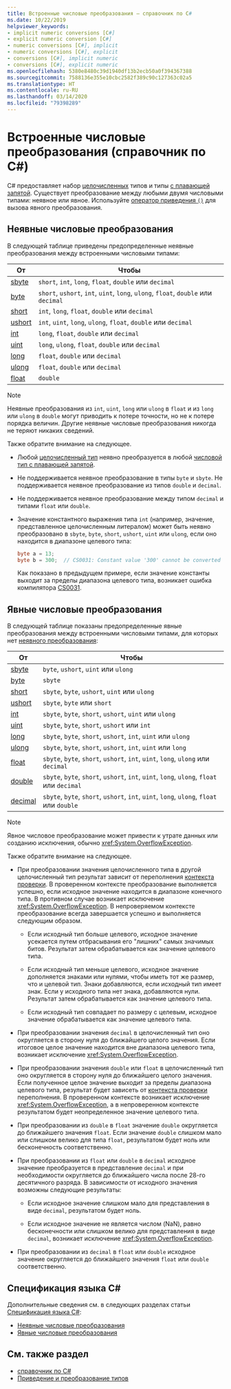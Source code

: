 ```yaml
---
title: Встроенные числовые преобразования — справочник по C#
ms.date: 10/22/2019
helpviewer_keywords:
- implicit numeric conversions [C#]
- explicit numeric conversion [C#]
- numeric conversions [C#], implicit
- numeric conversions [C#], explicit
- conversions [C#], implicit numeric
- conversions [C#], explicit numeric
ms.openlocfilehash: 5380e8480c39d1940df13b2ecb50a0f394367388
ms.sourcegitcommit: 7588136e355e10cbc2582f389c90c127363c02a5
ms.translationtype: HT
ms.contentlocale: ru-RU
ms.lasthandoff: 03/14/2020
ms.locfileid: "79398289"
---
```

# <a name="built-in-numeric-conversions-c-reference"></a>Встроенные числовые преобразования (справочник по C#)

C# предоставляет набор [целочисленных](integral-numeric-types.md) типов и типы [с плавающей запятой](floating-point-numeric-types.md). Существует преобразование между любыми двумя числовыми типами: неявное или явное. Используйте [оператор приведения `()`](../operators/type-testing-and-cast.md#cast-operator-) для вызова явного преобразования.

## <a name="implicit-numeric-conversions"></a>Неявные числовые преобразования

В следующей таблице приведены предопределенные неявные преобразования между встроенными числовыми типами:

|От|Чтобы|
|----------|--------|
|[sbyte](integral-numeric-types.md)|`short`, `int`, `long`, `float`, `double` или `decimal`|
|[byte](integral-numeric-types.md)|`short`, `ushort`, `int`, `uint`, `long`, `ulong`, `float`, `double` или `decimal`|
|[short](integral-numeric-types.md)|`int`, `long`, `float`, `double` или `decimal`|
|[ushort](integral-numeric-types.md)|`int`, `uint`, `long`, `ulong`, `float`, `double` или `decimal`|
|[int](integral-numeric-types.md)|`long`, `float`, `double` или `decimal`|
|[uint](integral-numeric-types.md)|`long`, `ulong`, `float`, `double` или `decimal`|
|[long](integral-numeric-types.md)|`float`, `double` или `decimal`|
|[ulong](integral-numeric-types.md)|`float`, `double` или `decimal`|
|[float](floating-point-numeric-types.md)|`double`|

> [!NOTE]
> Неявные преобразования из `int`, `uint`, `long` или `ulong` в `float` и из `long` или `ulong` в `double` могут приводить к потере точности, но не к потере порядка величин. Другие неявные числовые преобразования никогда не теряют никаких сведений.

Также обратите внимание на следующее.

- Любой [целочисленный тип](integral-numeric-types.md) неявно преобразуется в любой [числовой тип с плавающей запятой](floating-point-numeric-types.md).

- Не поддерживается неявное преобразование в типы `byte` и `sbyte`. Не поддерживается неявное преобразование из типов `double` и `decimal`.

- Не поддерживается неявное преобразование между типом `decimal` и типами `float` или `double`.

- Значение константного выражения типа `int` (например, значение, представленное целочисленным литералом) может быть неявно преобразовано в `sbyte`, `byte`, `short`, `ushort`, `uint` или `ulong`, если оно находится в диапазоне целевого типа:

  ```csharp
  byte a = 13;
  byte b = 300;  // CS0031: Constant value '300' cannot be converted to a 'byte'
  ```

  Как показано в предыдущем примере, если значение константы выходит за пределы диапазона целевого типа, возникает ошибка компилятора [CS0031](../../misc/cs0031.md).

## <a name="explicit-numeric-conversions"></a>Явные числовые преобразования

В следующей таблице показаны предопределенные явные преобразования между встроенными числовыми типами, для которых нет [неявного преобразования](#implicit-numeric-conversions):

|От|Чтобы|
|----------|--------|
|[sbyte](integral-numeric-types.md)|`byte`, `ushort`, `uint` или `ulong`|
|[byte](integral-numeric-types.md)|`sbyte`|
|[short](integral-numeric-types.md)|`sbyte`, `byte`, `ushort`, `uint` или `ulong`|
|[ushort](integral-numeric-types.md)|`sbyte`, `byte` или `short`|
|[int](integral-numeric-types.md)|`sbyte`, `byte`, `short`, `ushort`, `uint` или `ulong`|
|[uint](integral-numeric-types.md)|`sbyte`, `byte`, `short`, `ushort` или `int`|
|[long](integral-numeric-types.md)|`sbyte`, `byte`, `short`, `ushort`, `int`, `uint` или `ulong`|
|[ulong](integral-numeric-types.md)|`sbyte`, `byte`, `short`, `ushort`, `int`, `uint` или `long`|
|[float](floating-point-numeric-types.md)|`sbyte`, `byte`, `short`, `ushort`, `int`, `uint`, `long`, `ulong` или `decimal`|
|[double](floating-point-numeric-types.md)|`sbyte`, `byte`, `short`, `ushort`, `int`, `uint`, `long`, `ulong`, `float` или `decimal`|
|[decimal](floating-point-numeric-types.md)|`sbyte`, `byte`, `short`, `ushort`, `int`, `uint`, `long`, `ulong`, `float` или `double`|

> [!NOTE]
> Явное числовое преобразование может привести к утрате данных или созданию исключения, обычно <xref:System.OverflowException>.

Также обратите внимание на следующее.

- При преобразовании значения целочисленного типа в другой целочисленный тип результат зависит от переполнения [контекста проверки](../keywords/checked-and-unchecked.md). В проверенном контексте преобразование выполняется успешно, если исходное значение находится в диапазоне конечного типа. В противном случае возникает исключение <xref:System.OverflowException>. В непроверяемом контексте преобразование всегда завершается успешно и выполняется следующим образом.

  - Если исходный тип больше целевого, исходное значение усекается путем отбрасывания его "лишних" самых значимых битов. Результат затем обрабатывается как значение целевого типа.

  - Если исходный тип меньше целевого, исходное значение дополняется знаками или нулями, чтобы иметь тот же размер, что и целевой тип. Знаки добавляются, если исходный тип имеет знак. Если у исходного типа нет знака, добавляются нули. Результат затем обрабатывается как значение целевого типа.

  - Если исходный тип совпадает по размеру с целевым, исходное значение обрабатывается как значение целевого типа.

- При преобразовании значения `decimal` в целочисленный тип оно округляется в сторону нуля до ближайшего целого значения. Если итоговое целое значение находится вне диапазона целевого типа, возникает исключение <xref:System.OverflowException>.

- При преобразовании значения `double` или `float` в целочисленный тип оно округляется в сторону нуля до ближайшего целого значения. Если полученное целое значение выходит за пределы диапазона целевого типа, результат будет зависеть от [контекста проверки](../keywords/checked-and-unchecked.md) переполнения. В проверенном контексте возникает исключение <xref:System.OverflowException>, а в непроверенном контексте результатом будет неопределенное значение целевого типа.

- При преобразовании из `double` в `float` значение `double` округляется до ближайшего значения `float`. Если значение `double` слишком мало или слишком велико для типа `float`, результатом будет ноль или бесконечность соответственно.

- При преобразовании из `float` или `double` в `decimal` исходное значение преобразуется в представление `decimal` и при необходимости округляется до ближайшего числа после 28-го десятичного разряда. В зависимости от исходного значения возможны следующие результаты:

  - Если исходное значение слишком мало для представления в виде `decimal`, результатом будет ноль.

  - Если исходное значение не является числом (NaN), равно бесконечности или слишком велико для представления в виде `decimal`, возникает исключение <xref:System.OverflowException>.

- При преобразовании из `decimal` в `float` или `double` исходное значение округляется до ближайшего значения `float` или `double` соответственно.

## <a name="c-language-specification"></a>Спецификация языка C#

Дополнительные сведения см. в следующих разделах статьи [Спецификация языка C#](~/_csharplang/spec/introduction.md):

- [Неявные числовые преобразования](~/_csharplang/spec/conversions.md#implicit-numeric-conversions)
- [Явные числовые преобразования](~/_csharplang/spec/conversions.md#explicit-numeric-conversions)

## <a name="see-also"></a>См. также раздел

- [справочник по C#](../index.md)
- [Приведение и преобразование типов](../../programming-guide/types/casting-and-type-conversions.md)
